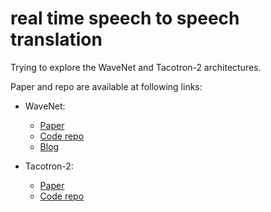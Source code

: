 # real time speech to speech translation

Trying to explore the WaveNet and Tacotron-2 architectures.

Paper and repo are available at following links:

- WaveNet:
  - [Paper](https://arxiv.org/pdf/1609.03499.pdf)
  - [Code repo](https://github.com/ibab/tensorflow-wavenet)
  - [Blog](https://deepmind.com/blog/wavenet-generative-model-raw-audio/)

- Tacotron-2:
  - [Paper](https://arxiv.org/pdf/1712.05884.pdf)
  - [Code repo](https://github.com/Rayhane-mamah/Tacotron-2)
